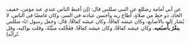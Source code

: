 عن أبي أمامة رضللع  عن النبي صللس قال: (إن أغبط الناس عندي عبد مؤمن، خفيف الحاذِ، ذو حظ من صلاةٍ، أطاع ربه وأحسن عبادته في السر، وكان غامضًا في الناس، لا يُشار إليه بالأصابع، وكان عيشه كفافًا، وكان عيشه كفافًا، قال: وجعل رسول ﷲ صللس **ينقُرُ بأُصبُعيه**، وكان عيشه كفافًا، وكان عيشه كفافًا، فعُجِّلت منيَّتُهُ، وقلت بواكيه، وقل تُراثُه).